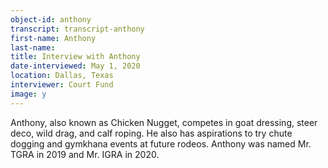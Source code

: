 ```yaml
---
object-id: anthony  
transcript: transcript-anthony  
first-name: Anthony
last-name:
title: Interview with Anthony
date-interviewed: May 1, 2020
location: Dallas, Texas
interviewer: Court Fund
image: y
---
```

Anthony, also known as Chicken Nugget, competes in goat dressing, steer deco, wild drag, and calf roping. He also has aspirations to try chute dogging and gymkhana events at future rodeos. Anthony was named Mr. TGRA in 2019 and Mr. IGRA in 2020.   

